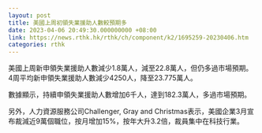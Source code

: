 ```yaml
---
layout: post
title: 美國上周初領失業援助人數較預期多
date: 2023-04-06 20:49:30.000000000 +08:00
link: https://news.rthk.hk/rthk/ch/component/k2/1695259-20230406.htm
categories: rthk
---
```


美國上周新申領失業援助人數減少1.8萬人，減至22.8萬人，但仍多過市場預期。4周平均新申領失業援助人數減少4250人，降至23.775萬人。

數據顯示，持續申領失業援助人數增加6千人，達到182.3萬人，多過市場預期。

另外，人力資源服務公司Challenger, Gray and Christmas表示，美國企業3月宣布裁減近9萬個職位，按月增加15%，按年大升3.2倍，裁員集中在科技行業。
